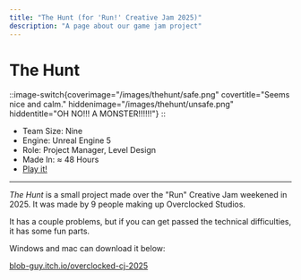 ```yaml
---
title: "The Hunt (for 'Run!' Creative Jam 2025)"
description: "A page about our game jam project"
---
```


# The Hunt

::image-switch{coverimage="/images/thehunt/safe.png" covertitle="Seems nice and calm." hiddenimage="/images/thehunt/unsafe.png" hiddentitle="OH NO!!! A MONSTER!!!!!!"}
::

<ul class="summary">
    <li>Team Size: Nine</li>
    <li>Engine: Unreal Engine 5</li>
    <li>Role: Project Manager, Level Design</li>
    <li>Made In: &#8776; 48 Hours</li>
    <li><a href="https://blob-guy.itch.io/overclocked-cj-2025">Play it!</a></li>
</ul>

---

<i>The Hunt</i> is a small project made over the "Run" Creative Jam weekened in 2025. It was made by 9 people making up Overclocked Studios.

It has a couple problems, but if you can get passed the technical difficulties, it has some fun parts.

Windows and mac can download it below:

<a href="https://blob-guy.itch.io/overclocked-cj-2025">blob-guy.itch.io/overclocked-cj-2025</a>
